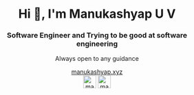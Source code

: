 <h1 align="center">Hi 👋, I'm Manukashyap U V</h1>
<h3 align="center">Software Engineer and Trying to be good at software engineering</h3>

<p align="center">Always open to any guidance</p?
<br>

<p align="center">
  <a href="https://manukashyap.xyz/">manukashyap.xyz</a> <br>
<a href="https://twitter.com/manukashyapuv" target="blank"><img align="center" src="https://cdn.jsdelivr.net/npm/simple-icons@3.0.1/icons/twitter.svg" alt="manukashyapuv" height="30" width="30" /></a>
<a href="https://www.linkedin.com/in/manukashyapuv/" target="blank"><img align="center" src="https://cdn.jsdelivr.net/npm/simple-icons@3.0.1/icons/linkedin.svg" alt="manukashaypuv" height="30" width="30" /></a>
</p>
